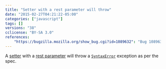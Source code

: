 ```yaml
---
title: "Setter with a rest parameter will throw"
date: "2015-02-27T04:21:22-05:00"
categories: ["javascript"]
tags: []
versions: "38"
cclicense: "BY-SA 3.0"
references:
    "https://bugzilla.mozilla.org/show_bug.cgi?id=1089632": "Bug 1089632 – Setter with a RestParameter should be a SyntaxError"
---
```

A [setter](https://developer.mozilla.org/en-US/docs/Web/JavaScript/Reference/Functions/set) with a [rest parameter](https://developer.mozilla.org/en-US/docs/Web/JavaScript/Reference/Functions/rest_parameters) will throw a [`SyntaxError`](https://developer.mozilla.org/en-US/docs/Web/JavaScript/Reference/Global_Objects/SyntaxError) exception as per the spec.
